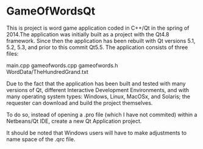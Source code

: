# GameOfWordsQt
This is project is word game application coded in C++/Qt in the spring of 2014.The application was initially built as a project with the Qt4.8 framework. Since then the application has been rebuilt
with Qt versions 5.1, 5.2, 5.3, and prior to this commit Qt5.5. The application consists of three files:

main.cpp
gameofwords.cpp
gameofwords.h
WordData/TheHundredGrand.txt

Due to the fact that the application has been built and tested with many versions of Qt, different Interactive 
Development Environments, and with many operating system types:
Windows, Linux, MacOSx, and Solaris; the requester can download and build the project themselves.

To do so, instead of opening a .pro file (which I have not commited) within a Netbeans/Qt IDE, 
create a new Qt Application project.

It should be noted that Windows users will have to make adjustments to name space of the .qrc file.


